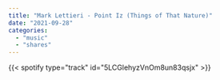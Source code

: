 ```yaml
---
title: "Mark Lettieri - Point Iz (Things of That Nature)"
date: "2021-09-28"
categories:
  - "music"
  - "shares"
---
```


{{< spotify type="track" id="5LCGlehyzVnOm8un83qsjx" >}}
